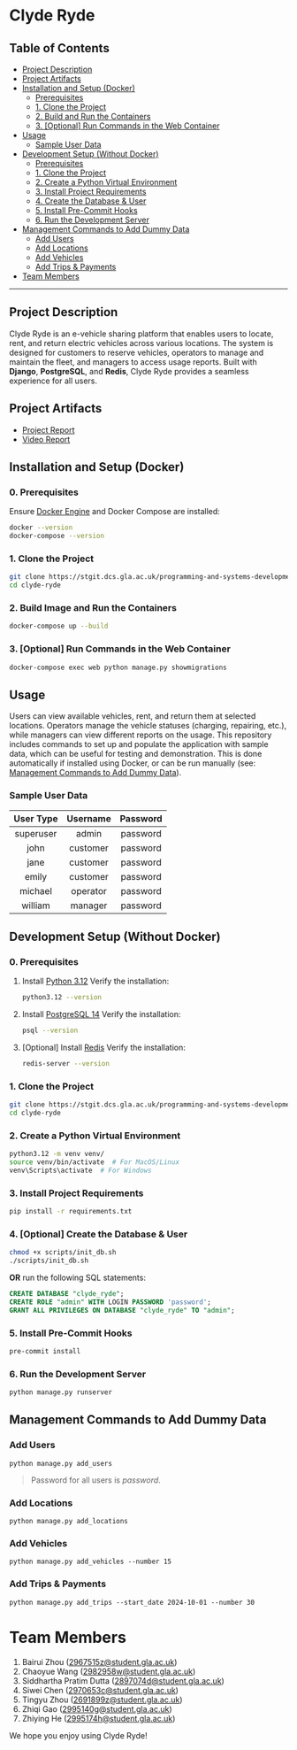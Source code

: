 # Clyde Ryde


## Table of Contents
- [Project Description](#project-description)
- [Project Artifacts](#project-artifacts)
- [Installation and Setup (Docker)](#installation-and-setup-docker)
    - [Prerequisites](#0-prerequisites)
    - [1. Clone the Project](#1-clone-the-project)
    - [2. Build and Run the Containers](#2-build-and-run-the-containers)
    - [3. [Optional] Run Commands in the Web Container](#3-optional-run-commands-in-the-web-container)
- [Usage](#usage)
    - [Sample User Data](#sample-user-data)
- [Development Setup (Without Docker)](#development-setup-without-docker)
    - [Prerequisites](#0-prerequisites-1)
    - [1. Clone the Project](#1-clone-the-project-1)
    - [2. Create a Python Virtual Environment](#2-create-a-python-virtual-environment)
    - [3. Install Project Requirements](#3-install-project-requirements)
    - [4. Create the Database & User](#4-create-the-database--user)
    - [5. Install Pre-Commit Hooks](#5-install-pre-commit-hooks)
    - [6. Run the Development Server](#6-run-the-development-server)
- [Management Commands to Add Dummy Data](#management-commands-to-add-dummy-data)
    - [Add Users](#add-users)
    - [Add Locations](#add-locations)
    - [Add Vehicles](#add-vehicles)
    - [Add Trips & Payments](#add-trips--payments)
- [Team Members](#team-members)

---

## Project Description
Clyde Ryde is an e-vehicle sharing platform that enables users to locate, rent, and return electric vehicles across various locations. The system is designed for customers to reserve vehicles, operators to manage and maintain the fleet, and managers to access usage reports. Built with **Django**, **PostgreSQL**, and **Redis**, Clyde Ryde provides a seamless experience for all users.


## Project Artifacts

* [Project Report](https://gla-my.sharepoint.com/:b:/g/personal/2897074d_student_gla_ac_uk/EYSp1MQy3S5DvJ5eJHhk67gBm7hdQ_ANOIxhkpMmgvCK7w?e=fxPQPb)
* [Video Report](https://gla-my.sharepoint.com/:v:/g/personal/2897074d_student_gla_ac_uk/EUpNg8sG7AVOtJc68uN0QMIB0NPDJsKu_hxx_cWjjGrwpQ?nav=eyJyZWZlcnJhbEluZm8iOnsicmVmZXJyYWxBcHAiOiJPbmVEcml2ZUZvckJ1c2luZXNzIiwicmVmZXJyYWxBcHBQbGF0Zm9ybSI6IldlYiIsInJlZmVycmFsTW9kZSI6InZpZXciLCJyZWZlcnJhbFZpZXciOiJNeUZpbGVzTGlua0NvcHkifX0&e=4A6fG5)


## Installation and Setup (Docker)

### 0. Prerequisites
Ensure [Docker Engine](https://docs.docker.com/engine/install/) and Docker Compose are installed:
```bash
docker --version
docker-compose --version
```

### 1. Clone the Project
```bash
git clone https://stgit.dcs.gla.ac.uk/programming-and-systems-development-m/2024/lb03-04/clyde-ryde.git
cd clyde-ryde
```

### 2. Build Image and Run the Containers
```bash
docker-compose up --build
```

### 3. [Optional] Run Commands in the Web Container
```bash
docker-compose exec web python manage.py showmigrations
```


## Usage
Users can view available vehicles, rent, and return them at selected locations. Operators manage the vehicle statuses (charging, repairing, etc.), while managers can view different reports on the usage.
This repository includes commands to set up and populate the application with sample data, which can be useful for testing and demonstration. This is done automatically if installed using Docker, or can be run manually (see: [Management Commands to Add Dummy Data](#management-commands-to-add-dummy-data)).

### Sample User Data
| User Type | Username | Password |
| :-------: | :------: | :------: |
| superuser | admin    | password |
| john      | customer | password |
| jane      | customer | password |
| emily     | customer | password |
| michael   | operator | password |
| william   | manager  | password |


## Development Setup (Without Docker)

### 0. Prerequisites

1. Install [Python 3.12](https://www.python.org/downloads/release/python-3120/)
    Verify the installation:
    ```bash
    python3.12 --version
    ```

2. Install [PostgreSQL 14](https://www.postgresql.org/download/)
    Verify the installation:
    ```bash
    psql --version
    ```

3. [Optional] Install [Redis](https://redis.io/docs/latest/operate/oss_and_stack/install/install-redis/)
    Verify the installation:
    ```bash
    redis-server --version
    ```

### 1. Clone the Project
```bash
git clone https://stgit.dcs.gla.ac.uk/programming-and-systems-development-m/2024/lb03-04/clyde-ryde.git
cd clyde-ryde
```

### 2. Create a Python Virtual Environment
```bash
python3.12 -m venv venv/
source venv/bin/activate  # For MacOS/Linux
venv\Scripts\activate  # For Windows
```

### 3. Install Project Requirements
```bash
pip install -r requirements.txt
```

### 4. [Optional] Create the Database & User
```bash
chmod +x scripts/init_db.sh
./scripts/init_db.sh
```
**OR** run the following SQL statements:
```sql
CREATE DATABASE "clyde_ryde";
CREATE ROLE "admin" WITH LOGIN PASSWORD 'password';
GRANT ALL PRIVILEGES ON DATABASE "clyde_ryde" TO "admin";
```

### 5. Install Pre-Commit Hooks
```bash
pre-commit install
```

### 6. Run the Development Server
```bash
python manage.py runserver
```

## Management Commands to Add Dummy Data
### Add Users
```shell
python manage.py add_users
```
> Password for all users is _password_.

### Add Locations
```shell
python manage.py add_locations
```

### Add Vehicles
```shell
python manage.py add_vehicles --number 15
```

### Add Trips & Payments
```shell
python manage.py add_trips --start_date 2024-10-01 --number 30
```


# Team Members
1. Bairui Zhou ([2967515z@student.gla.ac.uk](mailto:2967515z@student.gla.ac.uk))
2. Chaoyue Wang ([2982958w@student.gla.ac.uk](mailto:2982958w@student.gla.ac.uk))
3. Siddhartha Pratim Dutta ([2897074d@student.gla.ac.uk](mailto:2897074d@student.gla.ac.uk))
4. Siwei Chen ([2970653c@student.gla.ac.uk](mailto:2970653c@student.gla.ac.uk))
5. Tingyu Zhou ([2691899z@student.gla.ac.uk](mailto:2691899z@student.gla.ac.uk))
6. Zhiqi Gao ([2995140g@student.gla.ac.uk](mailto:2995140g@student.gla.ac.uk))
7. Zhiying He ([2995174h@student.gla.ac.uk](mailto:2995174h@student.gla.ac.uk))

We hope you enjoy using Clyde Ryde!
